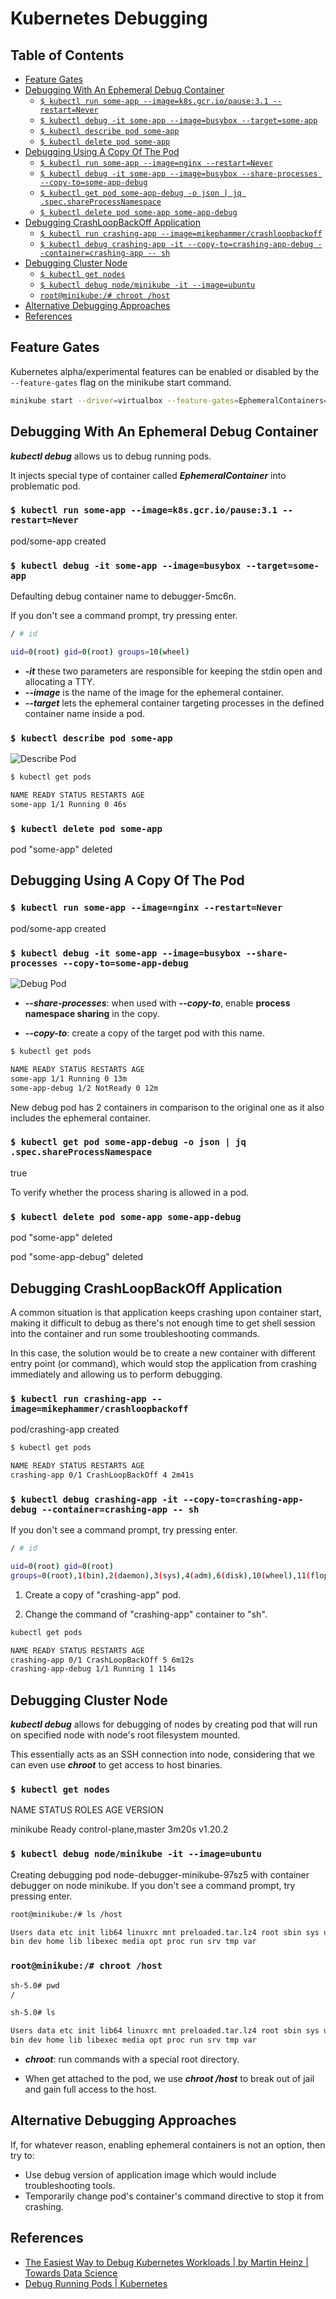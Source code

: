 # Kubernetes Debugging

## Table of Contents

<!-- START doctoc generated TOC please keep comment here to allow auto update -->
<!-- DON'T EDIT THIS SECTION, INSTEAD RE-RUN doctoc TO UPDATE -->

- [Feature Gates](#feature-gates)
- [Debugging With An Ephemeral Debug Container](#debugging-with-an-ephemeral-debug-container)
  - [`$ kubectl run some-app --image=k8s.gcr.io/pause:3.1 --restart=Never`](#-kubectl-run-some-app---imagek8sgcriopause31---restartnever)
  - [`$ kubectl debug -it some-app --image=busybox --target=some-app`](#-kubectl-debug--it-some-app---imagebusybox---targetsome-app)
  - [`$ kubectl describe pod some-app`](#-kubectl-describe-pod-some-app)
  - [`$ kubectl delete pod some-app`](#-kubectl-delete-pod-some-app)
- [Debugging Using A Copy Of The Pod](#debugging-using-a-copy-of-the-pod)
  - [`$ kubectl run some-app --image=nginx --restart=Never`](#-kubectl-run-some-app---imagenginx---restartnever)
  - [`$ kubectl debug -it some-app --image=busybox --share-processes --copy-to=some-app-debug`](#-kubectl-debug--it-some-app---imagebusybox---share-processes---copy-tosome-app-debug)
  - [`$ kubectl get pod some-app-debug -o json | jq .spec.shareProcessNamespace`](#-kubectl-get-pod-some-app-debug--o-json--jq-specshareprocessnamespace)
  - [`$ kubectl delete pod some-app some-app-debug`](#-kubectl-delete-pod-some-app-some-app-debug)
- [Debugging CrashLoopBackOff Application](#debugging-crashloopbackoff-application)
  - [`$ kubectl run crashing-app --image=mikephammer/crashloopbackoff`](#-kubectl-run-crashing-app---imagemikephammercrashloopbackoff)
  - [`$ kubectl debug crashing-app -it --copy-to=crashing-app-debug --container=crashing-app -- sh`](#-kubectl-debug-crashing-app--it---copy-tocrashing-app-debug---containercrashing-app----sh)
- [Debugging Cluster Node](#debugging-cluster-node)
  - [`$ kubectl get nodes`](#-kubectl-get-nodes)
  - [`$ kubectl debug node/minikube -it --image=ubuntu`](#-kubectl-debug-nodeminikube--it---imageubuntu)
  - [`root@minikube:/# chroot /host`](#rootminikube-chroot-host)
- [Alternative Debugging Approaches](#alternative-debugging-approaches)
- [References](#references)

<!-- END doctoc generated TOC please keep comment here to allow auto update -->

## Feature Gates

Kubernetes alpha/experimental features can be enabled or disabled
by the `--feature-gates` flag on the minikube start command.

```bash
minikube start --driver=virtualbox --feature-gates=EphemeralContainers=true
```

## Debugging With An Ephemeral Debug Container

**_kubectl debug_** allows us to debug running pods.

It injects special type of container called **_EphemeralContainer_** into problematic pod.

### `$ kubectl run some-app --image=k8s.gcr.io/pause:3.1 --restart=Never`

pod/some-app created

### `$ kubectl debug -it some-app --image=busybox --target=some-app`

Defaulting debug container name to debugger-5mc6n.

If you don't see a command prompt, try pressing enter.

```bash
/ # id

uid=0(root) gid=0(root) groups=10(wheel)
```

- **_-it_** these two parameters are responsible for keeping the stdin open and allocating a TTY.
- **_--image_** is the name of the image for the ephemeral container.
- **_--target_** lets the ephemeral container targeting processes
  in the defined container name inside a pod.

### `$ kubectl describe pod some-app`

![Describe Pod](assets/image1.png)

```bash
$ kubectl get pods

NAME READY STATUS RESTARTS AGE
some-app 1/1 Running 0 46s
```

### `$ kubectl delete pod some-app`

pod \"some-app\" deleted

## Debugging Using A Copy Of The Pod

### `$ kubectl run some-app --image=nginx --restart=Never`

pod/some-app created

### `$ kubectl debug -it some-app --image=busybox --share-processes --copy-to=some-app-debug`

![Debug Pod](assets/image2.png)

- **_--share-processes_**: when used with **_--copy-to_**, enable
  **process namespace sharing** in the copy.

- **_--copy-to_**: create a copy of the target pod with this name.

```bash
$ kubectl get pods

NAME READY STATUS RESTARTS AGE
some-app 1/1 Running 0 13m
some-app-debug 1/2 NotReady 0 12m
```

New debug pod has 2 containers in comparison
to the original one as it also includes the ephemeral container.

### `$ kubectl get pod some-app-debug -o json | jq .spec.shareProcessNamespace`

true

To verify whether the process sharing is allowed in a pod.

### `$ kubectl delete pod some-app some-app-debug`

pod \"some-app\" deleted

pod \"some-app-debug\" deleted

## Debugging CrashLoopBackOff Application

A common situation is that application keeps crashing upon container start,
making it difficult to debug
as there's not enough time to get shell session into the container
and run some troubleshooting commands.

In this case,
the solution would be to create a new container with different entry point (or command),
which would stop the application from crashing immediately
and allowing us to perform debugging.

### `$ kubectl run crashing-app --image=mikephammer/crashloopbackoff`

pod/crashing-app created

```bash
$ kubectl get pods

NAME READY STATUS RESTARTS AGE
crashing-app 0/1 CrashLoopBackOff 4 2m41s
```

### `$ kubectl debug crashing-app -it --copy-to=crashing-app-debug --container=crashing-app -- sh`

If you don't see a command prompt, try pressing enter.

```bash
/ # id

uid=0(root) gid=0(root)
groups=0(root),1(bin),2(daemon),3(sys),4(adm),6(disk),10(wheel),11(floppy),20(dialout),26(tape),27(video)
```

1. Create a copy of "crashing-app" pod.

2. Change the command of "crashing-app" container to "sh".

```bash
kubectl get pods

NAME READY STATUS RESTARTS AGE
crashing-app 0/1 CrashLoopBackOff 5 6m12s
crashing-app-debug 1/1 Running 1 114s
```

## Debugging Cluster Node

**_kubectl debug_** allows for debugging of nodes
by creating pod that will run on specified node with node's root filesystem mounted.

This essentially acts as an SSH connection into node,
considering that we can even use **_chroot_** to get access to host binaries.

### `$ kubectl get nodes`

NAME STATUS ROLES AGE VERSION

minikube Ready control-plane,master 3m20s v1.20.2

### `$ kubectl debug node/minikube -it --image=ubuntu`

Creating debugging pod node-debugger-minikube-97sz5 with container debugger on node minikube.
If you don't see a command prompt, try pressing enter.

```bash
root@minikube:/# ls /host

Users data etc init lib64 linuxrc mnt preloaded.tar.lz4 root sbin sys usr
bin dev home lib libexec media opt proc run srv tmp var
```

### `root@minikube:/# chroot /host`

```bash
sh-5.0# pwd
/
```

```bash
sh-5.0# ls

Users data etc init lib64 linuxrc mnt preloaded.tar.lz4 root sbin sys usr
bin dev home lib libexec media opt proc run srv tmp var
```

- **_chroot_**: run commands with a special root directory.

- When get attached to the pod, we use **_chroot /host_** to break out of jail
  and gain full access to the host.

## Alternative Debugging Approaches

If, for whatever reason, enabling ephemeral containers is not an option, then try to:

- Use debug version of application image which would include troubleshooting tools.
- Temporarily change pod's container's command directive to stop it from crashing.

## References

- [The Easiest Way to Debug Kubernetes Workloads | by Martin Heinz | Towards Data Science](https://towardsdatascience.com/the-easiest-way-to-debug-kubernetes-workloads-ff2ff5e3cc75)
- [Debug Running Pods | Kubernetes](https://kubernetes.io/docs/tasks/debug-application-cluster/debug-running-pod/)
